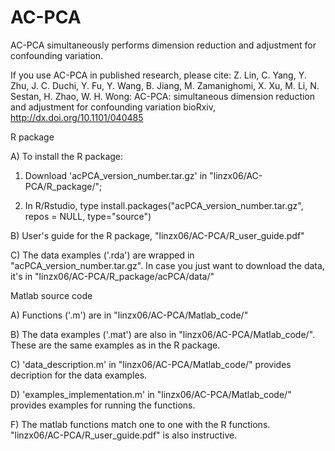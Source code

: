# AC-PCA
AC-PCA simultaneously performs dimension reduction and adjustment for confounding variation.

If you use AC-PCA in published research, please cite:
Z. Lin, C. Yang, Y. Zhu, J. C. Duchi, Y. Fu, Y. Wang, B. Jiang, M. Zamanighomi,
X. Xu, M. Li, N. Sestan, H. Zhao, W. H. Wong:
AC-PCA: simultaneous dimension reduction and adjustment for confounding variation
bioRxiv, http://dx.doi.org/10.1101/040485

R package

A) To install the R package:

1. Download 'acPCA_version_number.tar.gz' in "linzx06/AC-PCA/R_package/";

2. In R/Rstudio, type install.packages("acPCA_version_number.tar.gz", repos = NULL, type="source")

B) User's guide for the R package, "linzx06/AC-PCA/R_user_guide.pdf"

C) The data examples ('.rda') are wrapped in "acPCA_version_number.tar.gz". In case you just want to download the data, it's in "linzx06/AC-PCA/R_package/acPCA/data/"

Matlab source code

A) Functions ('.m') are in "linzx06/AC-PCA/Matlab_code/"

B) The data examples ('.mat') are also in "linzx06/AC-PCA/Matlab_code/". These are the same examples as in the R package.

C) 'data_description.m' in "linzx06/AC-PCA/Matlab_code/" provides decription for the data examples.

D) 'examples_implementation.m' in "linzx06/AC-PCA/Matlab_code/" provides examples for running the functions. 

F) The matlab functions match one to one with the R functions. "linzx06/AC-PCA/R_user_guide.pdf" is also instructive.
